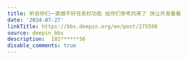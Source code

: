 ```yaml
---
title: 听说你们一直做不好任务栏功能 给你们参考的来了 快让开发看看
date: '2024-07-27'
linkTitle: https://bbs.deepin.org/en/post/275598
source: deepin_bbs
description:  181******56 
disable_comments: true
---
```


